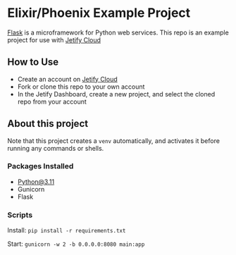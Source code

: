 # Elixir/Phoenix Example Project

[Flask](https://flask.palletsprojects.com/en/3.0.x/) is a microframework for Python web services. This repo is an example project for use with [Jetify Cloud](https://www.jetify.com/cloud)

## How to Use

* Create an account on [Jetify Cloud](https://cloud.jetify.com)
* Fork or clone this repo to your own account
* In the Jetify Dashboard, create a new project, and select the cloned repo from your account

## About this project

Note that this project creates a `venv` automatically, and activates it before running any commands or shells.

### Packages Installed

* Python@3.11
* Gunicorn
* Flask

### Scripts

Install: `pip install -r requirements.txt`

Start: `gunicorn -w 2 -b 0.0.0.0:8080 main:app`

